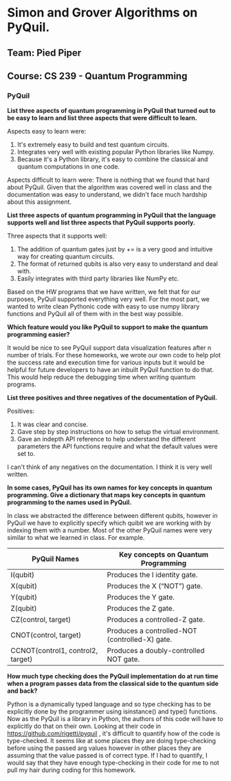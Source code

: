 # Simon and Grover Algorithms on PyQuil. 

## Team: Pied Piper
## Course: CS 239 - Quantum Programming

### PyQuil

**List three aspects of quantum programming in PyQuil that turned out to be easy to learn and list three aspects that were difficult to learn.**

Aspects easy to learn were:
1. It's extremely easy to build and test quantum circuits. 
2. Integrates very well with existing popular Python libraries like Numpy. 
3. Because it's a Python library, it's easy to combine the classical and quantum computations in one code. 

Aspects difficult to learn were:
There is nothing that we found that hard about PyQuil. Given that the algorithm was covered well in class and the documentation was easy to understand, we didn't face much hardship about this assignment.

**List three aspects of quantum programming in PyQuil that the language supports well and list three aspects that PyQuil supports poorly.**

Three aspects that it supports well:
1. The addition of quantum gates just by += is a very good and intuitive way for creating quantum circuits.
2. The format of returned qubits is also very easy to understand and deal with.
3. Easily integrates with third party libraries like NumPy etc.

Based on the HW programs that we have written, we felt that for our purposes, PyQuil 
supported everything very well. For the most part, we wanted to write clean Pythonic code
with easy to use numpy library functions and PyQuil all of them with in the best way possible. 


**Which feature would you like PyQuil to support to make the quantum programming easier?**

It would be nice to see PyQuil support data visualization features after n number of trials. For these homeworks, we wrote our own code to help plot the success rate and execution time for various inputs but it would be helpful for future developers to have an inbuilt PyQuil function to do that. This would help reduce the debugging time when writing quantum programs. 

**List three positives and three negatives of the documentation of PyQuil.**

Positives:
1. It was clear and concise.
2. Gave step by step instructions on how to setup the virtual environment. 
3. Gave an indepth API reference to help understand the different parameters the API functions require and what the default values were set to. 

I can't think of any negatives on the documentation. I think it is very well written. 

**In some cases, PyQuil has its own names for key concepts in quantum programming.  Give a dictionary that maps key concepts in quantum programming to the names used in PyQuil.**

In class we abstracted the difference between different qubits, however in PyQuil we have to explicitly 
specify which quibit we are working with by indexing them with a number. Most of the other PyQuil names 
were very similar to what we learned in class. For example. 


| PyQuil Names | Key concepts on Quantum Programming |
| ------------ | ----------------------------------- |
| I(qubit) | Produces the I identity gate. |
| X(qubit) | Produces the X (“NOT”) gate. |
| Y(qubit) | Produces the Y gate. |
| Z(qubit) | Produces the Z gate. |
| CZ(control, target)	| Produces a controlled-Z gate. |
| CNOT(control, target)	| Produces a controlled-NOT (controlled-X) gate. |
| CCNOT(control1, control2, target)	 | Produces a doubly-controlled NOT gate. |


**How much type checking does the PyQuil implementation do at run time when a program passes data from the classical side to the quantum side and back?**

Python is a dynamically typed language and so type checking has to be explicitly done by the programmer using isinstance() and type() functions. Now as the PyQuil is a library in Python, the authors of this code will have to explicitly do that on their own. Looking at their code in https://github.com/rigetti/pyquil , it's difficult to quantify how of the code is type-checked. It seems like at some places they are doing type-checking before using the passed arg values however in other places they are assuming that the value passed is of correct type. If I had to quantify, I would say that they have enough type-checking in their code for me to not pull my hair during coding for this homework. 

